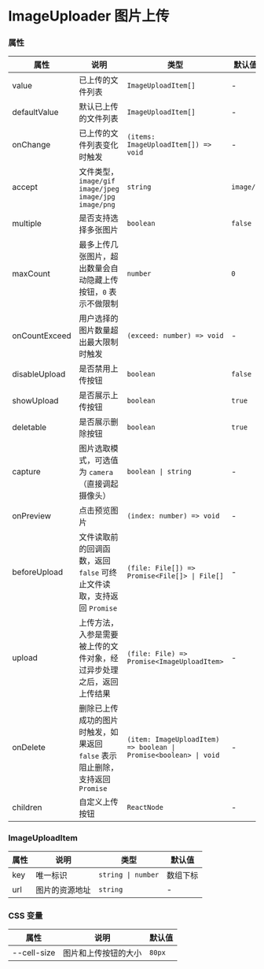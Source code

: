 # ImageUploader 图片上传

<code src="./demos/demo1.tsx"></code>
<code src="./demos/demo2.tsx"></code>

### 属性

| 属性          | 说明                                                                          | 类型                                                             | 默认值    |
| ------------- | ----------------------------------------------------------------------------- | ---------------------------------------------------------------- | --------- |
| value         | 已上传的文件列表                                                              | `ImageUploadItem[]`                                              | -         |
| defaultValue  | 默认已上传的文件列表                                                          | `ImageUploadItem[]`                                              | -         |
| onChange      | 已上传的文件列表变化时触发                                                    | `(items: ImageUploadItem[]) => void`                             | -         |
| accept        | 文件类型，`image/gif` `image/jpeg` `image/jpg` `image/png`                    | `string`                                                         | `image/*` |
| multiple      | 是否支持选择多张图片                                                          | `boolean`                                                        | `false`   |
| maxCount      | 最多上传几张图片，超出数量会自动隐藏上传按钮，`0` 表示不做限制                | `number`                                                         | `0`       |
| onCountExceed | 用户选择的图片数量超出最大限制时触发                                          | `(exceed: number) => void`                                       | -         |
| disableUpload | 是否禁用上传按钮                                                              | `boolean`                                                        | `false`   |
| showUpload    | 是否展示上传按钮                                                              | `boolean`                                                        | `true`    |
| deletable     | 是否展示删除按钮                                                              | `boolean`                                                        | `true`    |
| capture       | 图片选取模式，可选值为 `camera`（直接调起摄像头）                             | `boolean \| string`                                              | -         |
| onPreview     | 点击预览图片                                                                  | `(index: number) => void`                                        | -         |
| beforeUpload  | 文件读取前的回调函数，返回 `false` 可终止文件读取，支持返回 `Promise`         | `(file: File[]) => Promise<File[]> \| File[]`                    | -         |
| upload        | 上传方法，入参是需要被上传的文件对象，经过异步处理之后，返回上传结果          | `(file: File) => Promise<ImageUploadItem>`                       | -         |
| onDelete      | 删除已上传成功的图片时触发，如果返回 `false` 表示阻止删除，支持返回 `Promise` | `(item: ImageUploadItem) => boolean \| Promise<boolean> \| void` | -         |
| children      | 自定义上传按钮                                                                | `ReactNode`                                                      | -         |

### ImageUploadItem

| 属性 | 说明           | 类型               | 默认值   |
| ---- | -------------- | ------------------ | -------- |
| key  | 唯一标识       | `string \| number` | 数组下标 |
| url  | 图片的资源地址 | `string`           | -        |

### CSS 变量

| 属性        | 说明                 | 默认值 |
| ----------- | -------------------- | ------ |
| --cell-size | 图片和上传按钮的大小 | `80px` |
